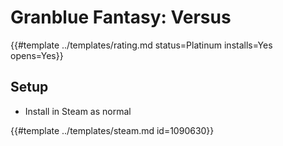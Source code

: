 # Granblue Fantasy: Versus

{{#template ../templates/rating.md status=Platinum installs=Yes opens=Yes}}

## Setup

- Install in Steam as normal

{{#template ../templates/steam.md id=1090630}}
